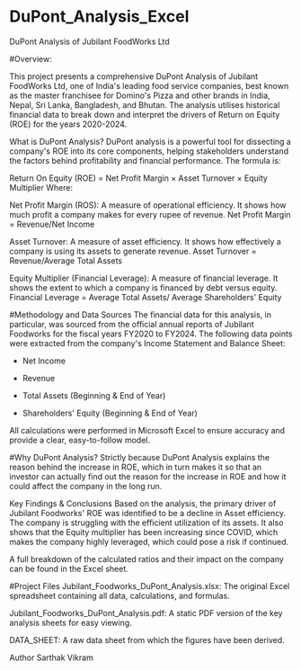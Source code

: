 # DuPont_Analysis_Excel

DuPont Analysis of Jubilant FoodWorks Ltd

#Overview:

This project presents a comprehensive DuPont Analysis of Jubilant FoodWorks Ltd, one of India's leading food service companies, best known as the master franchisee for Domino's Pizza and other brands in India, Nepal, Sri Lanka, Bangladesh, and Bhutan. The analysis utilises historical financial data to break down and interpret the drivers of Return on Equity (ROE) for the years 2020-2024.

What is DuPont Analysis?
DuPont analysis is a powerful tool for dissecting a company's ROE into its core components, helping stakeholders understand the factors behind profitability and financial performance. The formula is:

Return On Equity (ROE) = Net Profit Margin × Asset Turnover × Equity Multiplier
Where:

Net Profit Margin (ROS): A measure of operational efficiency. It shows how much profit a company makes for every rupee of revenue.
Net Profit Margin = Revenue/Net Income
​
 

Asset Turnover: A measure of asset efficiency. It shows how effectively a company is using its assets to generate revenue.
Asset Turnover = Revenue/Average Total Assets
​
 

Equity Multiplier (Financial Leverage): A measure of financial leverage. It shows the extent to which a company is financed by debt versus equity.
Financial Leverage = Average Total Assets/ Average Shareholders' Equity


#Methodology and Data Sources
The financial data for this analysis, in particular, was sourced from the official annual reports of Jubilant Foodworks for the fiscal years FY2020 to FY2024. The following data points were extracted from the company's Income Statement and Balance Sheet:

* Net Income

* Revenue

* Total Assets (Beginning & End of Year)

* Shareholders' Equity (Beginning & End of Year)

All calculations were performed in Microsoft Excel to ensure accuracy and provide a clear, easy-to-follow model.

#Why DuPont Analysis?
Strictly because DuPont Analysis explains the reason behind the increase in ROE, which in turn makes it so that an investor can actually find out the reason for the increase in ROE and how it could affect the company in the long run.

Key Findings & Conclusions
Based on the analysis, the primary driver of Jubilant Foodworks' ROE was identified to be a decline in Asset efficiency. The company is struggling with the efficient utilization of its assets.
It also shows that the Equity multiplier has been increasing since COVID, which makes the company highly leveraged, which could pose a risk if continued.


A full breakdown of the calculated ratios and their impact on the company can be found in the Excel sheet. 


#Project Files
Jubilant_Foodworks_DuPont_Analysis.xlsx: The original Excel spreadsheet containing all data, calculations, and formulas.

Jubilant_Foodworks_DuPont_Analysis.pdf: A static PDF version of the key analysis sheets for easy viewing.

DATA_SHEET: A raw data sheet from which the figures have been derived.

Author
Sarthak Vikram
